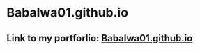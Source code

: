 # Babalwa01.github.io

## Link to my portforlio: <a href="Babalwa01.github.io">Babalwa01.github.io</a>